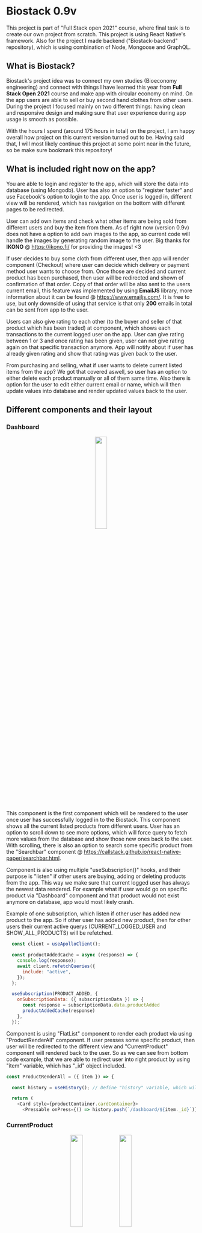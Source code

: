 # Biostack 0.9v


This project is part of "Full Stack open 2021" course, where final task is to create our own project from scratch.  This project is using React Native's framework. Also for the project I made backend ("Biostack-backend" repository), which is using combination of Node, Mongoose and GraphQL.


## What is Biostack?

Biostack's project idea was to connect my own studies (Bioeconomy engineering) and connect with things I have learned this year from **Full Stack Open 2021** course and make app with circular economy on mind. On the app users are able to sell or buy second hand clothes from other users. During the project I focused mainly on two different things: having clean and responsive design and making sure that user experience during app usage is smooth as possible.

With the hours I spend (around 175 hours in total) on the project, I am happy overall how project on this current version turned out to be. Having said that, I will most likely continue this project at some point near in the future, so be make sure bookmark this repository!

## What is included right now on the app?

You are able to login and register to the app, which will store the data into database (using Mongodb). User has also an option to "register faster" and use Facebook's option to login to the app. Once user is logged in, different view will be rendered, which has navigation on the bottom with different pages to be redirected.

User can add own items and check what other items are being sold from different users and buy the item from them. As of right now (version 0.9v) does not have a option to add own
images to the app, so current code will handle the images by generating random image to the user. Big thanks for **IKONO** @ https://ikono.fi/ for providing the images! <3

If user decides to buy some cloth from different user, then app will render component (Checkout) where user can decide which delivery or payment method user wants to choose from. Once those are decided and current product has been purchased, then user will be redirected and shown of confirmation of that order. Copy of that order will be also sent to the users current email, this feature was implemented by using **EmailJS** library, more information about it can be found @ https://www.emailjs.com/. It is free to use, but only downside of using that service is that only **200** emails in total can be sent from app to the user. 

Users can also give rating to each other (to the buyer and seller of that product which has been traded) at component, which shows each transactions to the current logged user on the app. User can give rating between 1 or 3 and once rating has been given, user can not give rating again on that specific transaction anymore. App will notify about if user has already given rating and show that rating was given back to the user.

From purchasing and selling, what if user wants to delete current listed items from the app? We got that covered aswell, so user has an option to either delete each product manually or all of them same time. Also there is option for the user to edit either current email or name, which will then update values into database and render updated values back to the user.

## Different components and their layout

### Dashboard

<p align="center">
  <img src="/documentation/images/Dashboard_component.jpg" width=25% height=25%>
</p>

This component is the first component which will be rendered to the user once user has successfully logged in to the Biostack. This component shows all the current listed products from different users. User has an option to scroll down to see more options, which will force query to fetch more values from the database and show those new ones back to the user. With scrolling, there is also an option to search some specific product from the "Searchbar" component @ https://callstack.github.io/react-native-paper/searchbar.html.

Component is also using multiple "useSubscription()" hooks, and their purpose is "listen" if other users are buying, adding or deleting products from the app. This way we make sure that current logged user has always the newest data rendered. For example what if user would go on specific product via "Dashboard" component and that product would not exist anymore on database, app would most likely crash. 

Example of one subscription, which listen if other user has added new product to the app. So if other user has added new product, then for other users their current active querys (CURRENT_LOGGED_USER and SHOW_ALL_PRODUCTS) will be refetched.


```javascript
  const client = useApolloClient();

  const productAddedCache = async (response) => {
    console.log(response);
    await client.refetchQueries({
      include: "active",
    });
  };

  useSubscription(PRODUCT_ADDED, {
    onSubscriptionData: ({ subscriptionData }) => {
      const response = subscriptionData.data.productAdded
      productAddedCache(response)
    },
  });
```


Component is using "FlatList" component to render each product via using "ProductRenderAll" component. If user presses some specific product, then user will be redirected to the different view and "CurrentProduct" component will rendered back to the user. So as we can see from bottom code example, that we are able to redirect user into right product by using "item" variable, which has "_id" object included. 



```javascript
const ProductRenderAll = ({ item }) => {

  const history = useHistory(); // Define "history" variable, which will execute => "useHistory(...)" function.

  return (
    <Card style={productContainer.cardContainer}>
      <Pressable onPress={() => history.push(`/dashboard/${item._id}`)}>
```


### CurrentProduct

<p align="center">
	<img src="/documentation/images/CurrentProduct_component_one.jpg" width=25% height=25%>
	<img src="/documentation/images/CurrentProduct_component_two.jpg" width=25% height=25%>
</p

This component will be rendered, if user chooses to go on some specific product. User will see related data to current item (type, size and price) and also seller information that who is selling this current item on the app. Seller's name and rating (does not work at this moment) will be shown back and also avatar. By default avatar will show first letters of firstname and lastname, but if user has registered to the app via using facebook, then app will show it's facebook profile image on the avatar's place.
	

```javascript
const CurrentUserAvatar = ({ checkUserAvatar, currentUserName }) => {

  if (checkUserAvatar) {
    return (
      <Image style={{ width: 75, height: 75, borderRadius: 75 / 2 }} source={{ uri: checkUserAvatar }} />
    )
  } else {
    return (
      <TextAvatar backgroundColor={styling.colors.Asphalt} textColor={styling.colors.VistaWhite} size={75} type={'circle'}>
        {currentUserName}
      </TextAvatar>
    );
  };
};
```

	
On each product two different buttons on the bottom will always be shown, so if current logged user is the owner of that specific product, then "EDIT PRODUCT" and "DELETE PRODUCT" buttons will be rendered. Keep in mind that as of right now editing products has not been implemented, but deleting product works. If current logged user is not the owner, then app will render "CHECKOUT" and "BOOKMARK" (bookmarking feature not implemented) buttoks back to the user. Component called "ButtonOptions" handles this logic and here is the small snippet of that component:
	
 
```javascript
if (getCurrentProduct.owner._id === currentUserData._id) {
  return (
    <View style={buttonContainer.productButtonContainer}>
      <Pressable style={buttonContainer.productButton}>
        <Text style={buttonContainer.productButtonText}>EDIT PRODUCT</Text>
        <FontAwesome name="edit" size={18} color={styling.colors.VistaWhite} />
      </Pressable>
      <Pressable style={buttonContainer.productButton} onPress={confirmProductDelete}>
        <Text style={buttonContainer.productButtonText}>DELETE PRODUCT</Text>
        <MaterialCommunityIcons name="delete-outline" size={18} color={styling.colors.VistaWhite} />
      </Pressable>
    </View>
  );
} else {
  return (
    <View style={buttonContainer.productButtonContainer}>
      <Pressable style={buttonContainer.productButton} onPress={showModal}>
        <Text style={buttonContainer.productButtonText}>CHECKOUT</Text>
        <Fontisto name="shopping-basket-add" size={18} color={styling.colors.VistaWhite} />
      </Pressable>
      <Pressable style={buttonContainer.productButton}>
        <Text style={buttonContainer.productButtonText}>BOOKMARK</Text>
        <Ionicons name="bookmarks" size={18} color={styling.colors.VistaWhite} />
      </Pressable>
    </View>
  );
};
```
  
	
If user decides to buy current product from the app via pressing "CHECKOUT" button, then component "Checkout" (modal) will be rendered back to the user. So basically we are still on "CurrentProduct" route, but "Checkout" component has been rendered on top of earlier component. So idea was that, if user is uncertain of something or wants to go back to "Dashboard" to see other products, then user has just an option to close the modal and go back.
	
### Checkout
	
<p align="center">
	<img src="/documentation/images/Checkout_component_one.jpg" width=25% height=25%>
	<img src="/documentation/images/Checkout_component_two.jpg" width=25% height=25%>
</p
	
On the "Checkout" component, app will use "Modal" component from https://callstack.github.io/react-native-paper/modal.html, which has all the information related to the chosen product, which user wants to buy from the app. Once user has has chosen all the required options (for shipping and payment), app will show total price of that order and user is now able to buy the item via pressing "BUY AN ITEM" button. Here is the code of the logic, which handles the buying an item and redirecting the user if buying an item is successful: 
	

```javascript
    // These 3x variables are being used/needed, so that app is able to send email
    // confirmation to the buyer if purchasing the item is successful.
    const emailService = Constants.manifest.extra.email_service_id;
    const emailTemplate = Constants.manifest.extra.email_template_id;
    const emailUser = Constants.manifest.extra.email_user_id;

    // When this function is being referenced, then we wil execute "try" section first,
    // if something goes wrong during this section then we will pass into "catch" section.
    try {
      // We will be using "useCreateNewTransaction(...)" hook, which has "submitNewTransaction(...)"
      // function. Once function has been executed, then data will be under "response" variable,
      // which lets us access the query data => "data.createTransaction".
      const response = await submitNewTransaction({ getOrderData });
      const confirmationData = response.data.createTransaction; // Define "confirmationData" variable, which is equal to "response.data.createTransaction".

      // Define "emailOrderConfirmation" variable, which will get access
      // inside of {...} different object values.
      const emailOrderConfirmation = {
        to_name: currentUserData.name,
        to_email: currentUserData.email,
        reply_to: "me@aarnipavlidi.fi",
        orderID: confirmationData._id,
        orderName: confirmationData.productTitle,
        orderSize: confirmationData.productSize,
        orderType: confirmationData.productType,
        orderImage: confirmationData.productImage,
        orderShipping: confirmationData.shippingMethod,
        orderPayment: confirmationData.paymentMethod,
        orderTotal: confirmationData.paymentTotal,
        sellerName: confirmationData.sellerName,
        contactEmail: confirmationData.sellerEmail,
      };
      // If earlier function (submitNewTransaction) is successful, then user will be redirected to the
      // different view and "OrderConfirmation" component will be rendered back to the user, which will
      // show data, which uses "confirmationData" via => "state: { detail: order_data_here }":
      history.push({
        pathname: '/dashboard/order-confirmation',
        state: { detail: confirmationData }
      });
      // Then app will make copy of that order confirmation and send confirmation to the users current
      // email, which will use those 3x different variables which we defined earlier.
      await emailjs.send(emailService, emailTemplate, emailOrderConfirmation, emailUser);
    } catch (error) { // If there are any problems during "try" section, then we will execute "catch" section.
      console.log(error) // Console.log the "error" variable data back to the terminal.
    };
  };
```

### OrderConfirmation
	
<p align="center">
	<img src="/documentation/images/OrderConfirmation_component.jpg" width=25% height=25%>
</p

This component will be rendered to the user, after purchasing the item is successful. Component will show all the data regarding that order, which gets the data from previous "history.push" function. Also 2x different buttons will be rendered back, 1) "BUY MORE" button which will redirect user back to home "Dashboard" component and 2) "CONTACT SELLER" button, which will redirect user to this orders own page => "CurrentTransaction" component. There user is able to give rating and contact the seller/buyer.
	
	
```javascript
  const location = useLocation(); // Define "location" variable, which will execute => "useLocation(...)" function.
  const history = useHistory(); // Define "history" variable, which will execute => "useHistory(...)" function.

  // Define "getOrderData" variable, which is equal to "location.state.detail". So after user
  // has purchased the product successfully, then that order data goes into "location.state.detail"
  // and user will be redirected to this component (OrderConfirmation), which will show that data back.
  const getOrderData = location.state.detail;
  const orderNumber = `#${getOrderData._id}`;


<View style={buttonContainer.productButtonContainer}>
	<Pressable style={buttonContainer.productButton} onPress={() => history.push('/dashboard')}>
		<Text style={buttonContainer.productButtonText}>BUY MORE</Text>
	</Pressable>
        <Pressable style={buttonContainer.productButton} onPress={() => history.push(`/dashboard/profile/transactions/${getOrderData._id}`)}>
        	<Text style={buttonContainer.productButtonText}>CONTACT SELLER</Text>
        </Pressable>
</View>
```
	
### CurrentTransaction
	
<p align="center">
  <img src="/documentation/images/CurrentTransaction_component_one.jpg" width=25% height=25%>
  <img src="/documentation/images/CurrentTransaction_component_two.jpg" width=25% height=25%>
  <img src="/documentation/images/CurrentTransaction_component_giving_rating.jpg" width=25% height=25%>
  <img src="/documentation/images/CurrentTransaction_component_rating_snackbar.jpg" width=25% height=25%>
  <img src="/documentation/images/CurrentTransaction_component_after_giving_rating.jpg" width=25% height=25%>
</p
	

Component "CurrentTransaction" will show current transaction based on the "id" value of that transaction. User is able to go specific transaction either from "OrderHistory" component, which shows all of users transactions on the app or after user has bought the item, which the button which lets user to redirect the user to current order. On our "Main" component has the router logic, which renders then this component "CurrentTransaction"
	
	
```javascript
<Route exact path="/dashboard/profile/transactions/:transactionID">
	{currentToken ? <CurrentTransaction currentUserData={currentUserData} loading={loading} showSnackBar={showSnackBar} /> : <Redirect to="/" />}
</Route>
```

```javascript
  // Define "useCurrentTransaction(...)" hook, then get access into "getCurrentTransaction"
  // and "loadingTransaction" variables. When user goes into specific transaction, app will
  // execute hook and show current data back into "getCurrentTransaction" variable. If the
  // data is loading, which means "loadingTransaction" is === "true", then component will
  // render back "loading spinner" untill data has been completely loaded.
  const { getCurrentTransaction, loadingTransaction } = useCurrentTransaction();
	  
```

And the hook which this component is using, will be using "useParams()" function, so after user is pressing on specific transaction then the router will know that this "id" value is this, which lets execute query with right variable and render back the data to the user.
	

```javascript
// This project has been commented by Aarni Pavlidi, if you have any questions or suggestions with the code,
// then please contact me by sending email at me@aarnipavlidi.fi <3

import React from 'react'; // Import "react" library's content for this hooks usage.
import { useParams } from 'react-router-native'; // Import following components from "react-router-native" library's content for this component usage.
import { useQuery } from '@apollo/client'; // Import following functions from "@apollo/client" library for this hook usage.
import { SHOW_CURRENT_TRANSACTION } from '../graphql/queries'; // Import following queries from "queries.js" file for this hook usage.

const useCurrentTransaction = () => {

  const { transactionID } = useParams();

  const { loading, error, data } = useQuery(SHOW_CURRENT_TRANSACTION, {
    fetchPolicy: 'cache-and-network',
    variables: {
      getTransactionID: transactionID
    },
  });

  // Return variables inside of {...} to be used with this hook.
  return {
    getCurrentTransaction: data?.showCurrentTransaction,
    loadingTransaction: loading,
  };
};

// Export "useCurrentTransaction" hook, so other components like "App.js" are able to use this hooks's content.
export default useCurrentTransaction;
```
	

When user is at current transaction view, then user has an option to give rating to the user (to both product buyer and seller). User can give rating only once and from values between 1 or 3. Once rating has been given successfully to the user, then app will render "Snackbar" component, which will notify that rating has been given. After that if user comes back to that current transaction, then user won't be able to give rating again and app will render the rating which was given earlier.
	
	
```javascript
  // Define "useCurrentTransaction(...)" hook, then get access into "getCurrentTransaction"
  // and "loadingTransaction" variables. When user goes into specific transaction, app will
  // execute hook and show current data back into "getCurrentTransaction" variable. If the
  // data is loading, which means "loadingTransaction" is === "true", then component will
  // render back "loading spinner" untill data has been completely loaded.
  const { getCurrentTransaction, loadingTransaction } = useCurrentTransaction();

  // Define "useCreateNewRating()" hook, then get access into "submitNewRating" function
  // and "loadingRating" variable. When user wants to give rating to the current transaction
  // buyer/seller, then component will execute "submitNewRating" function. When executing
  // function, we will be using 3x different parameters, "getCurrentTransaction._id",
  // "currentRating.value" and "getCurrentTransaction.type".
  const [submitNewRating, { loadingRating }] = useCreateNewRating(); // Define "submitNewRating" variable from => "useCreateNewRating(...)" hook.

  // Define "currentRating" into state, which will get in default two (2) object values
  // => "status" === "false" and "value" == "null". If we want to change "currentRating"
  // state, we will be using "setCurrentRating" function.
  const [currentRating, setCurrentRating] = useState({ status: false, value: null });

  const [visible, setVisible] = useState(false);
  const showModal = () => setVisible(true);
  const hideModal = () => setVisible(false);

  // Define "submitRating" variable which will execute everything inside of {...} when
  // being referenced. Function executes "submitNewRating" function with given parameter
  // values and once the function returns data, we will be using that data into rendering
  // "Snackbar" component via using "showSnackBar" function, which will notify user of
  // giving successful rating value to the products buyer/seller.
  const submitRating = async () => {
    try { // We will try execute first "try" section, if there are any problems then we will execute "catch" section.
      const { data } = await submitNewRating(getCurrentTransaction._id, currentRating.value, getCurrentTransaction.type);
      showSnackBar(data.giveRatingUser.response); // Execute "showSnackBar" function, with given parameter value.
    } catch (error) { // If there any problems during executing the function then we will do "catch" section.
      console.log(error.message) // Console.log "error.message" variable back to the terminal.
    };
  };

  // Define "confirmSubmitRating" function, which will execute everything inside of {...}, when being referenced.
  // So when user has chosen the given rating value (1, 2 or 3) and user pressed the "submit" button, then user
  // will asked to confirm of giving the rating. Once user has decided to confirm, then we will execute the
  // "submitRating" function and execute the "submitNewRating" function (hook).
  const confirmSubmitRating = () => {
    Alert.alert(
      "Biostack",
      `You are giving rating value of ${currentRating.value} to the user. Are you sure and want to proceed?`,
      [
        {
          text: "CANCEL",
          style: "cancel"
        },
        {
          text: "OK",
          onPress: () => submitRating(),
        }
      ]
    )
  };
```	  
